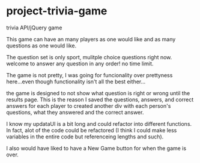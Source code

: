 # project-trivia-game

trivia API/jQuery game

This game can have an many players as one would like and as many questions as one would like.

The question set is only sport, mulitple choice questions right now. welcome to answer any question in any order! no time limit.

The game is not pretty, I was going for funcionality over prettyness here...even though functionality isn't all the best either...

the game is designed to not show what question is right or wrong until the results page. This is the reason I saved the questions, answers, and correct answers for each player to created another div with each person's questions, what they answered and the correct answer.

I know my updataUI is a bit long and could refactor into different functions. In fact, alot of the code could be refactored (I think I could make less variables in the entire code but referenceing lengths and such).

I also would have liked to have a New Game button for when the game is over.
